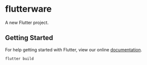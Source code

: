 # flutterware

A new Flutter project.

## Getting Started

For help getting started with Flutter, view our online
[documentation](https://flutter.io/).

`flutter build`

